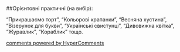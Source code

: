 <div id="hypercomments_widget" class="js-hypercomments-widget invisible"></div>

##Орієнтовні практичні (на вибір):

“Прикрашаємо торт”, “Кольорові крапанки”, “Весняна хустина”, “Візерунок для букви”, “Українські свистунці”, “Дивовижна квітка”, “Журавлик”, “Кораблик” тощо.



<div class="js-hypercomments-container">
    <a href="http://hypercomments.com" class="hc-link" title="comments widget">comments powered by HyperComments</a>
</div>